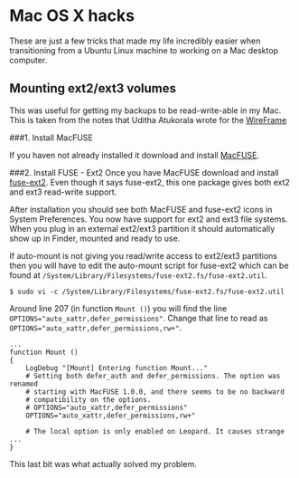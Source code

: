 # Mac OS X hacks
These are just a few tricks that made my life incredibly easier when transitioning
from a Ubuntu Linux machine to working on a Mac desktop computer.

## Mounting ext2/ext3 volumes
This was useful for getting my backups to be read-write-able in my Mac. This is 
taken from the notes that Uditha Atukorala wrote for the 
[WireFrame](http://www.thewireframecommunity.com/node/174)

###1. Install MacFUSE

If you haven not already installed it download and install 
[MacFUSE](http://code.google.com/p/macfuse/downloads/list).

###2. Install FUSE - Ext2
Once you have MacFUSE download and install 
[fuse-ext2](http://sourceforge.net/projects/fuse-ext2/). Even though it 
says fuse-ext2, this one package gives both ext2 and ext3 read-write 
support.

After installation you should see both MacFUSE and fuse-ext2 icons 
in System Preferences. You now have support for ext2 and ext3 file 
systems. When you plug in an external ext2/ext3 partition it should 
automatically show up in Finder, mounted and ready to use.

If auto-mount is not giving you read/write access to ext2/ext3 
partitions then you will have to edit the auto-mount script for 
fuse-ext2 which can be found at `/System/Library/Filesystems/fuse-ext2.fs/fuse-ext2.util`.

```
$ sudo vi -c /System/Library/Filesystems/fuse-ext2.fs/fuse-ext2.util
```

Around line 207 (in function `Mount ()`) you will find the line 
`OPTIONS="auto_xattr,defer_permissions"`. Change that line to read as 
`OPTIONS="auto_xattr,defer_permissions,rw+"`.

```
...
function Mount ()
{
    LogDebug "[Mount] Entering function Mount..."
    # Setting both defer_auth and defer_permissions. The option was renamed
    # starting with MacFUSE 1.0.0, and there seems to be no backward
    # compatibility on the options.
    # OPTIONS="auto_xattr,defer_permissions"
    OPTIONS="auto_xattr,defer_permissions,rw+"

    # The local option is only enabled on Leopard. It causes strange
...
}
```

This last bit was what actually solved my problem.
